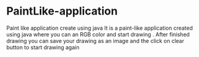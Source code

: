 # PaintLike-application
Paint like application create  using  java
It is a paint-like application created using java where you can an RGB color and start drawing .
After finished drawing you can save your drawing as an image and the click on clear button to start drawing again 

